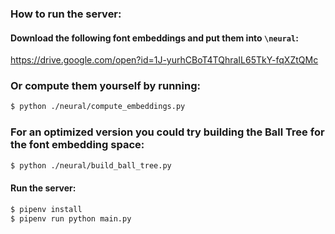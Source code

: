 ### How to run the server:

#### Download the following font embeddings and put them into `\neural`:
https://drive.google.com/open?id=1J-yurhCBoT4TQhraIL65TkY-fqXZtQMc

### Or compute them yourself by running:
```bash
$ python ./neural/compute_embeddings.py
```

### For an optimized version you could try building the Ball Tree for the font embedding space:
```bash
$ python ./neural/build_ball_tree.py
```

#### Run the server:
```bash
$ pipenv install
$ pipenv run python main.py
```
